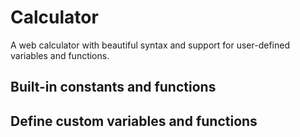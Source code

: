 # Calculator

A web calculator with beautiful syntax and support for user-defined variables and functions.

## Built-in constants and functions


## Define custom variables and functions